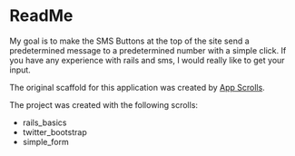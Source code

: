 # ReadMe

My goal is to make the SMS Buttons at the top of the site send a predetermined message to a predetermined number with a simple click. If you have any experience with rails and sms, I would really like to get your input.


The original scaffold for this application was created by [App Scrolls](http://appscrolls.org).

The project was created with the following scrolls:

* rails_basics
* twitter_bootstrap
* simple_form
